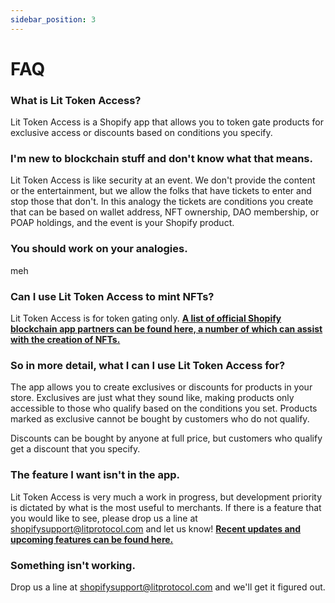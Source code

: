 ```yaml
---
sidebar_position: 3
---
```


# FAQ

### What is Lit Token Access?

Lit Token Access is a Shopify app that allows you to token gate products for exclusive access or discounts based on
conditions you specify.

### I'm new to blockchain stuff and don't know what that means.

Lit Token Access is like security at an event. We don't provide the content or the entertainment, but we allow the folks
that have tickets to enter and stop those that don't. In this analogy the tickets are conditions you create that can be
based on wallet address, NFT ownership, DAO membership, or POAP holdings, and the event is your Shopify product.

### You should work on your analogies.

meh

### Can I use Lit Token Access to mint NFTs?

Lit Token Access is for token gating
only. **[A list of official Shopify blockchain app partners can be found here, a number of which can assist with the creation of NFTs.](https://help.shopify.com/en/manual/products/digital-service-product/nfts/blockchain-app-partners)**

### So in more detail, what I can I use Lit Token Access for?

The app allows you to create exclusives or discounts for products in your store. Exclusives are just what they sound
like, making products only accessible to those who qualify based on the conditions you set. Products marked as exclusive
cannot be bought by customers who do not qualify.

Discounts can be bought by anyone at full price, but customers who qualify get a discount that you specify.

### The feature I want isn't in the app.

Lit Token Access is very much a work in progress, but development priority is dictated by what is the most useful to
merchants. If there is a feature that you would like to see, please drop us a line at <shopifysupport@litprotocol.com>
and let us know! **[Recent updates and upcoming features can be found here.](updates.md)**

### Something isn't working.

Drop us a line at <a href="mailto:shopifysupport@litprotocol.com" target="_blank" rel="noopener noreferrer">
shopifysupport@litprotocol.com</a> and we'll get it figured out.
